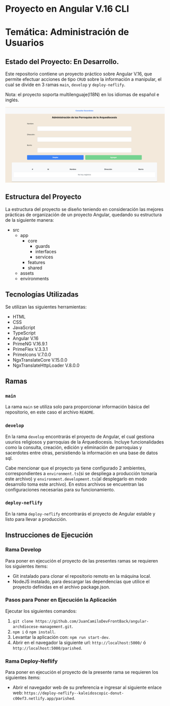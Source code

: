 # Proyecto en Angular V.16 CLI
# Temática: Administración de Usuarios
## Estado del Proyecto: En Desarrollo.

Este repositorio contiene un proyecto práctico sobre Angular V.16, que permite efectuar acciones de tipo `CRUD`
sobre la información a manipular, el cual se divide en 3 ramas `main`, `develop` y `deploy-neflify`.

Nota: el proyecto soporta multilenguaje(I18N) en los idiomas de español e inglés.

[//]: <> (Adicionalmente el proyecto cuenta con 2 ambientes, el de `Producción` y `Desarrollo`.)

![Imagen del Proyecto](./ImagenProyecto.png)

## Estructura del Proyecto

La estructura del proyecto se diseño teniendo en consideración las mejores prácticas de organización de un proyecto Angular, quedando su estructura de la siguiente manera:

* src
    * app
        * core
            * guards
            * interfaces
            * services
        * features
        * shared
    * assets
    * environments

## Tecnologías Utilizadas

Se utilizan las siguientes herramientas:
* HTML
* CSS
* JavaScript
* TypeScript
* Angular V.16
* PrimeNG V.16.9.1
* PrimeFlex V.3.3.1
* PrimeIcons V.7.0.0
* NgxTranslateCore V.15.0.0
* NgxTranslateHttpLoader V.8.0.0

## Ramas

### `main`

La rama `main` se utiliza solo para proporcionar información básica del repositorio,
en este caso el archivo `README`.

### `develop`

En la rama `develop` encontrarás el proyecto de Angular, el cual gestiona usurios religiosos y parroquias de la Arquediocesis. Incluye funcionalidades como la consulta, creación, edición y eliminación de parroquias y sacerdotes entre otras, persistiendo la información en una base de datos sql.

Cabe mencionar que el proyecto ya tiene configurado 2 ambientes, correspondientes a `environment.ts`(si se despliega a producción tomaría este archivo) y `environment.development.ts`(al desplegarlo en modo desarrollo toma este archivo).
En estos archivos se encuentran las configuraciones necesarias para su funcionamiento.

### `deploy-neflify`

En la rama `deploy-neflify` encontrarás el proyecto de Angular estable y listo para llevar a producción.

## Instrucciones de Ejecución

### Rama Develop

Para poner en ejecución el proyecto de las presentes ramas se requieren los siguientes items:
* Git instalado para clonar el repositorio remoto en la máquina local.
* NodeJS instalado, para descargar las dependencias que utilice el proyecto definidas en el archivo package.json.

### Pasos para Poner en Ejecución la Aplicación

Ejecutar los siguientes comandos:
1. `git clone https://github.com/JuanCamiloDevFrontBack/angular-archdiocese-management.git`.
2. `npm i` ó `npm install`.
4. Levantar la aplicación con: `npm run start-dev`.
5. Abrir en el navegador la siguiente url: `http://localhost:5000/` ó `http://localhost:5000/parished`.


### Rama Deploy-Neflify

Para poner en ejecución el proyecto de la presente rama se requieren los siguientes items:
* Abrir el navegador web de su preferencia e ingresar al siguiente enlace web: `https://deploy-neflify--kaleidoscopic-donut-c00ef3.netlify.app/parished`.
